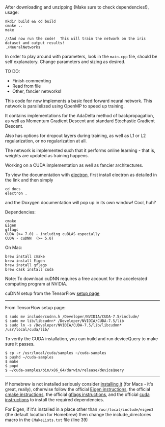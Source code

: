 After downloading and unzipping (Make sure to check dependencies!), usage:

```
mkdir build && cd build
cmake ..
make

//And now run the code!  This will train the network on the iris dataset and output results!
./NeuralNetworks
```

In order to play around with parameters, look in the `main.cpp` file,
should be self explanatory.  Change parameters and sizing as desired.

TO DO:
* Finish commenting
* Read from file
* Other, fancier networks!

This code for now implements a basic feed forward neural network.
This network is parallelized using OpenMP to speed up training.

It contains implementations for the AdaDelta method of backpropagation, as well as 
Momentum Gradient Descent and standard Stochastic Gradient Descent.

Also has options for dropout layers during training, as well as L1 or L2 regularization,
or no regularization at all.

The network is implemented such that it performs online learning - that is, weights are
updated as training happens.

Working on a CUDA implementation as well as fancier architectures.

To view the documentation with [electron](https://github.com/electron/electron/blob/master/docs/tutorial/quick-start.md), first install electron as detailed in the link and then simply
```
cd docs
electron .
```
and the Doxygen documentation will pop up in its own window! Cool, huh?

Dependencies:
```
cmake
Eigen
gflags
CUDA (>= 7.0) - including cuBLAS especially
CUDA - cuDNN  (>= 5.0)
```

On Mac:
```
brew install cmake
brew install Eigen
brew install gflags
brew cask install cuda
```

Note: To download cuDNN requires a free account for the accelerated computing program at NVIDIA.

cuDNN setup from the TensorFlow [setup page](https://www.tensorflow.org/versions/r0.10/get_started/os_setup.html#prepare-environment-for-mac-os-x)

---------------------------------------------------------------------------
From TensorFlow setup page:
```
$ sudo mv include/cudnn.h /Developer/NVIDIA/CUDA-7.5/include/
$ sudo mv lib/libcudnn* /Developer/NVIDIA/CUDA-7.5/lib
$ sudo ln -s /Developer/NVIDIA/CUDA-7.5/lib/libcudnn* /usr/local/cuda/lib/
```
To verify the CUDA installation, you can build and run deviceQuery to make sure it passes.
```
$ cp -r /usr/local/cuda/samples ~/cuda-samples
$ pushd ~/cuda-samples
$ make
$ popd
$ ~/cuda-samples/bin/x86_64/darwin/release/deviceQuery
```
---------------------------------------------------------------------------

If homebrew is not installed seriously consider [installing it](http://brew.sh/) (for Macs - it's great, really), otherwise follow the official [Eigen instructions](http://eigen.tuxfamily.org/index.php?title=Main_Page#Download),
the official [cmake instructions](https://cmake.org/install/), the official [gflags instructions](https://gflags.github.io/gflags/), and the official [cuda instructions](https://developer.nvidia.com/cuda-downloads) to install
the required dependencies.
  
For Eigen, if it's installed in a place other than `/usr/local/include/eigen3` (the default location for Homebrew) then change the include_directories macro in the `CMakeLists.txt` file (line 39)
